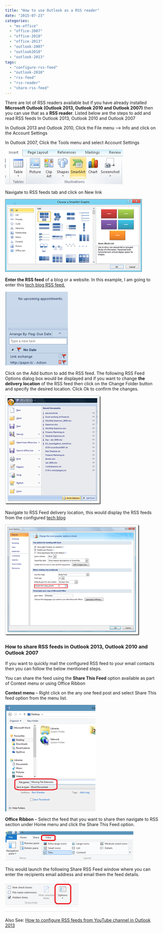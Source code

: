 ```yaml
---
title: "How to use Outlook as a RSS reader"
date: "2015-07-23"
categories: 
  - "ms-office"
  - "office-2007"
  - "office-2010"
  - "office-2013"
  - "outlook-2007"
  - "outlook2010"
  - "outlook-2013"
tags: 
  - "configure-rss-feed"
  - "outlook-2010"
  - "rss-feed"
  - "rss-reader"
  - "share-rss-feed"
---
```


There are lot of RSS readers available but if you have already installed **Microsoft Outlook (Outlook 2013, Outlook 2010 and Outlook 2007)** then you can use that as a **RSS reader**. Listed below are the steps to add and read RSS feeds In Outlook 2013, Outlook 2010 and Outlook 2007

In Outlook 2013 and Outlook 2010, Click the File menu –> Info and click on the Account Settings

In Outlook 2007, Click the Tools menu and select Account Settings

[![Account Settings in Outlook ](/assets/images/image_thumb31.png "Account Settings in Outlook ")](http://blogmines.com/blog/wp-content/uploads/2010/06/image31.png)

Navigate to RSS feeds tab and click on New link

[![Add RSS feeds in Outlook 2013, Outlook 2010, Outlook 2007](/assets/images/image_thumb32.png "Add RSS feeds in Outlook 2013, Outlook 2010, Outlook 2007")](http://blogmines.com/blog/wp-content/uploads/2010/06/image32.png)

**Enter the RSS feed** of a blog or a website. In this example, I am going to enter this [tech blog RSS feed.](http://feeds.feedburner.com/bmtech)

[![image](/assets/images/image_thumb33.png "image")](http://blogmines.com/blog/wp-content/uploads/2010/06/image33.png)

Click on the Add button to add the RSS feed. The following RSS Feed Options dialog box would be displayed and if you want to change **the delivery location** of the RSS feed then click on the Change Folder button and specify the desired location. Click Ok to confirm the changes.

[![Configure RSS feeds options in Outlook ](/assets/images/image_thumb34.png "Configure RSS feeds options in Outlook ")](http://blogmines.com/blog/wp-content/uploads/2010/06/image34.png)

Navigate to RSS Feed delivery location, this would display the RSS feeds from the configured [tech blog](http://blogmines.com/blog/)

[![Outlook 2013, Outlook 2010 and Outlook 2007 as RSS Reader](/assets/images/image_thumb35.png "Outlook 2013, Outlook 2010 and Outlook 2007 as RSS Reader")](http://blogmines.com/blog/wp-content/uploads/2010/06/image35.png)

### How to share RSS feeds in Outlook 2013, Outlook 2010 and Outlook 2007

If you want to quickly mail the configured RSS feed to your email contacts then you can follow the below mentioned steps.

You can share the feed using the **Share This Feed** option available as part of Context menu or using Office Ribbon

**Context menu** – Right click on the any one feed post and select Share This feed option from the menu list.

[![Conext Menu Share This Feed](/assets/images/image_thumb.png "Conext Menu Share This Feed")](http://blogmines.com/blog/wp-content/uploads/2012/01/image.png)

**Office Ribbon** – Select the feed that you want to share then navigate to RSS section under Home menu and click the Share This Feed option.

[![Office Ribbon - Share This Feed](/assets/images/image_thumb1.png "Office Ribbon - Share This Feed")](http://blogmines.com/blog/wp-content/uploads/2012/01/image1.png)

This would launch the following Share RSS Feed window where you can enter the recipients email address and email them the feed details.

[![Share This Feed Window in Outlook 2010](/assets/images/image_thumb2.png "Share This Feed Window in Outlook 2010")](http://blogmines.com/blog/wp-content/uploads/2012/01/image2.png)

Also See: [How to configure RSS feeds from YouTube channel in Outlook 2013](http://blogmines.com/blog/how-to-configure-rss-feeds-from-youtube-channel-in-outlook-2013/)
